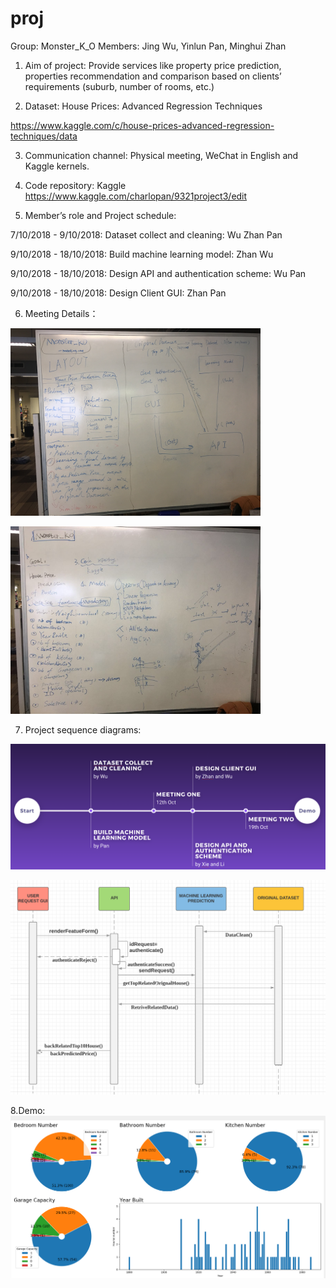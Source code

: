 # proj





Group: Monster_K_O      Members: Jing Wu, Yinlun Pan,  Minghui Zhan

1.   Aim of project: Provide services like property price prediction, properties recommendation and comparison based on clients’ requirements (suburb, number of rooms, etc.)

2. Dataset: House Prices: Advanced Regression Techniques 

https://www.kaggle.com/c/house-prices-advanced-regression-techniques/data 

3. Communication channel: Physical meeting, WeChat in English and Kaggle kernels.

4. Code repository: Kaggle https://www.kaggle.com/charlopan/9321project3/edit 

5. Member’s role and Project schedule:

7/10/2018 - 9/10/2018: Dataset collect and cleaning: Wu Zhan Pan

9/10/2018 - 18/10/2018: Build machine learning model:  Zhan Wu

9/10/2018 - 18/10/2018: Design API and authentication scheme: Wu Pan

9/10/2018 - 18/10/2018: Design Client GUI: Zhan Pan

6. Meeting Details：

<img width=400 src="/meeting1.png"><img/>

<img width=400 src="/meeting2.jpg"><img/>



7. Project sequence diagrams:

<img width=700 src="/meeting5.png"><img/>

<img width=600 src="/meeting3.png"><img/>


8.Demo:
<img width=600 src="/re.png"><img/>

